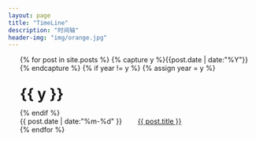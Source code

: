 ```yaml
---
layout: page
title: "TimeLine"
description: "时间轴"
header-img: "img/orange.jpg"
---
```



<ul class="listing">
{% for post in site.posts %}
  {% capture y %}{{post.date | date:"%Y"}}{% endcapture %}
  {% if year != y %}
    {% assign year = y %}
	<p/>
    <li class="listing-seperator">{{ y }}</li>
  {% endif %}
  <li class="listing-item">
    <time datetime="{{ post.date | date:"%Y-%m-%d" }}">{{ post.date | date:"%m-%d" }}&emsp;&emsp;</time>
	<a href="{{ post.url }}" title="{{ post.title }}">{{ post.title }}</a>
  </li>
{% endfor %}
</ul>

<style type="text/css">
.listing-seperator{
  list-style-type: none;
  line-height : 200%;
  font-weight : bold;
  font-size : 30px;
}
  
.listing-item{
  list-style-type: none;
}
</style>
